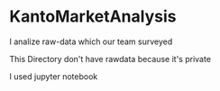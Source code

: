 # KantoMarketAnalysis
I analize raw-data which our team surveyed

This Directory don't have rawdata because it's private

I used jupyter notebook
